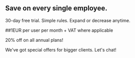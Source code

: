 ## Save on every single employee.

30-day free trial. Simple rules. Expand or decrease anytime. 

##1EUR per user per month + VAT where applicable

20% off on all annual plans!


We've got special offers for bigger clients. Let's chat!
